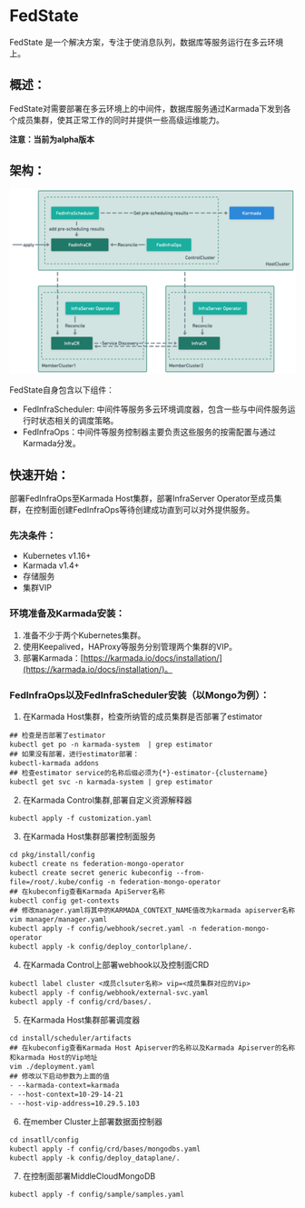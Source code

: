 # FedState

FedState 是一个解决方案，专注于使消息队列，数据库等服务运行在多云环境上。

## 概述：

FedState对需要部署在多云环境上的中间件，数据库服务通过Karmada下发到各个成员集群，使其正常工作的同时并提供一些高级运维能力。

**注意：当前为alpha版本**

## 架构：

![structure.png](config/structure.png)

FedState自身包含以下组件：

- FedInfraScheduler: 中间件等服务多云环境调度器，包含一些与中间件服务运行时状态相关的调度策略。
- FedInfraOps：中间件等服务控制器主要负责这些服务的按需配置与通过Karmada分发。

## 快速开始：

部署FedInfraOps至Karmada Host集群，部署InfraServer Operator至成员集群，在控制面创建FedInfraOps等待创建成功直到可以对外提供服务。

### 先决条件：

- Kubernetes v1.16+
- Karmada v1.4+
- 存储服务
- 集群VIP

### 环境准备及Karmada安装：

1. 准备不少于两个Kubernetes集群。
2. 使用Keepalived，HAProxy等服务分别管理两个集群的VIP。
3. 部署Karmada：[https://karmada.io/docs/installation/](https://karmada.io/docs/installation/)。

### FedInfraOps以及FedInfraScheduler安装（以Mongo为例）：

1. 在Karmada Host集群，检查所纳管的成员集群是否部署了estimator

```other
## 检查是否部署了estimator
kubectl get po -n karmada-system  | grep estimator
## 如果没有部署，进行estimator部署：
kubectl-karmada addons
## 检查estimator service的名称后缀必须为{*}-estimator-{clustername}
kubectl get svc -n karmada-system | grep estimator
```

2. 在Karmada Control集群,部署自定义资源解释器

```other
kubectl apply -f customization.yaml
```

3. 在Karmada Host集群部署控制面服务

```other
cd pkg/install/config
kubectl create ns federation-mongo-operator
kubectl create secret generic kubeconfig --from-file=/root/.kube/config -n federation-mongo-operator
## 在kubeconfig查看Karmada ApiServer名称
kubectl config get-contexts
## 修改manager.yaml将其中的KARMADA_CONTEXT_NAME值改为karmada apiserver名称
vim manager/manager.yaml
kubectl apply -f config/webhook/secret.yaml -n federation-mongo-operator
kubectl apply -k config/deploy_contorlplane/.
```

4. 在Karmada Control上部署webhook以及控制面CRD

```other
kubectl label cluster <成员clsuter名称> vip=<成员集群对应的Vip>
kubectl apply -f config/webhook/external-svc.yaml
kubectl apply -f config/crd/bases/.
```

5. 在Karmada Host集群部署调度器

```other
cd install/scheduler/artifacts
## 在kubeconfig查看Karmada Host Apiserver的名称以及Karmada Apiserver的名称和karmada Host的Vip地址
vim ./deployment.yaml
## 修改以下启动参数为上面的值           
- --karmada-context=karmada
- --host-context=10-29-14-21
- --host-vip-address=10.29.5.103
```

6. 在member Cluster上部署数据面控制器

```other
cd insatll/config
kubectl apply -f config/crd/bases/mongodbs.yaml
kubectl apply -k config/deploy_dataplane/.
```

7. 在控制面部署MiddleCloudMongoDB

```shell
kubectl apply -f config/sample/samples.yaml
```

